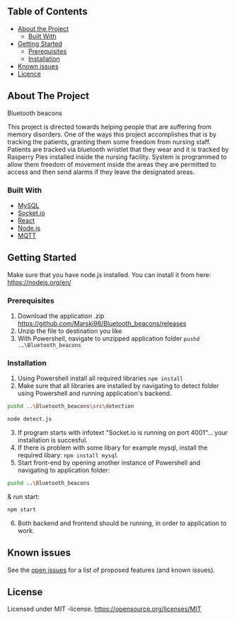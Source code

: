 <!-- TABLE OF CONTENTS -->
## Table of Contents

* [About the Project](#about-the-project)
  * [Built With](#built-with)
* [Getting Started](#getting-started)
  * [Prerequisites](#prerequisites)
  * [Installation](#installation)
* [Known issues](#Known-issues)
* [Licence](#Licence)

<!-- ABOUT THE PROJECT -->
## About The Project

Bluetooth beacons

This project is directed towards helping people that are suffering from memory disorders. One of the ways this project accomplishes that is by tracking the patients, granting them some freedom from nursing staff. Patients are tracked via bluetooth wristlet that they wear and it is tracked by Rasperry Pies installed inside the nursing facility. System is programmed to allow them freedom of movement inside the areas they are permitted to access and then send alarms if they leave the designated areas.

### Built With
* [MySQL](https://www.mysql.com/)
* [Socket.io](https://socket.io/)
* [React](https://reactjs.org/)
* [Node.js](https://nodejs.org/en/)
* [MQTT](http://mqtt.org/)


<!-- GETTING STARTED -->
## Getting Started

Make sure that you have node.js installed. You can install it from here: https://nodejs.org/en/

### Prerequisites

1. Download the application .zip https://github.com/Marski96/Bluetooth_beacons/releases
2. Unzip the file to destination you like
3. With Powershell, navigate to unzipped application folder `pushd ..\Bluetooth_beacons`

### Installation

1. Using Powershell install all required libraries `npm install`
2. Make sure that all libraries are installed by navigating to detect folder using Powershell and running application's backend.
```sh
pushd ..\Bluetooth_beacons\src\detection
```
```sh
node detect.js
```
3. If program starts with infotext "Socket.io is running on port 4001"... your installation is succesful.
4. If there is problem with some libary for example mysql, install the required libary: `npm install mysql`
5. Start front-end by opening another instance of Powershell and navigating to application folder:
```sh
pushd ..\Bluetooth_beacons
```

& run start:

```sh
npm start
```
6. Both backend and frontend should be running, in order to application to work.



<!-- Known issues -->
## Known issues

See the [open issues](https://github.com/Marski96/Bluetooth_beacons/issues) for a list of proposed features (and known issues).

<!-- License -->
## License
Licensed under MIT -license.
https://opensource.org/licenses/MIT


<!-- MARKDOWN LINKS & IMAGES -->
<!-- https://www.markdownguide.org/basic-syntax/#reference-style-links -->
[contributors-shield]: https://img.shields.io/github/contributors/othneildrew/Best-README-Template.svg?style=flat-square
[contributors-url]: https://github.com/othneildrew/Best-README-Template/graphs/contributors
[forks-shield]: https://img.shields.io/github/forks/othneildrew/Best-README-Template.svg?style=flat-square
[forks-url]: https://github.com/othneildrew/Best-README-Template/network/members
[stars-shield]: https://img.shields.io/github/stars/othneildrew/Best-README-Template.svg?style=flat-square
[stars-url]: https://github.com/othneildrew/Best-README-Template/stargazers
[issues-shield]: https://img.shields.io/github/issues/othneildrew/Best-README-Template.svg?style=flat-square
[issues-url]: https://github.com/othneildrew/Best-README-Template/issues
[license-shield]: https://img.shields.io/github/license/othneildrew/Best-README-Template.svg?style=flat-square
[license-url]: https://github.com/othneildrew/Best-README-Template/blob/master/LICENSE.txt
[linkedin-shield]: https://img.shields.io/badge/-LinkedIn-black.svg?style=flat-square&logo=linkedin&colorB=555
[linkedin-url]: https://linkedin.com/in/othneildrew
[product-screenshot]: images/screenshot.png

